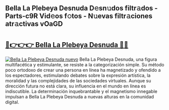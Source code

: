 ## Bella La Plebeya Desnuda D𝚎sn𝚞dos filtr𝚊dos - Parts-c9R Vid𝚎os f𝚘tos - N𝚞evas filtr𝚊ciones atr𝚊ctivas vOaGD

# <h2><a href="http://mb81zvt.tromn.icu/?c=Bella+La+Plebeya+Desnuda">🔗👉👉👉 Bella La Plebeya Desnuda 🔗🔗</a></h2>

[![Bella La Plebeya Desnuda nuevo](https://i.imgur.com/pEAQMta.gif)](http://mb81zvt.tromn.icu/?c=Bella+La+Plebeya+Desnuda)
Bella La Plebeya Desnuda, una figura multifacética y estimulante, se resiste a la categorización simple. Su método poco ortodoxo de crear una persona en línea ha magnetizado y ofendido a los espectadores, estimulando debates sobre la expresión artística, la moralidad y las complejidades de las sociedades virtuales. Aunque su dirección futura no está clara, su influencia en el mundo en línea es indiscutible. La determinación inquebrantable y el magnetismo innegable impulsan a Bella La Plebeya Desnuda a nuevas alturas en la comunidad digital.

